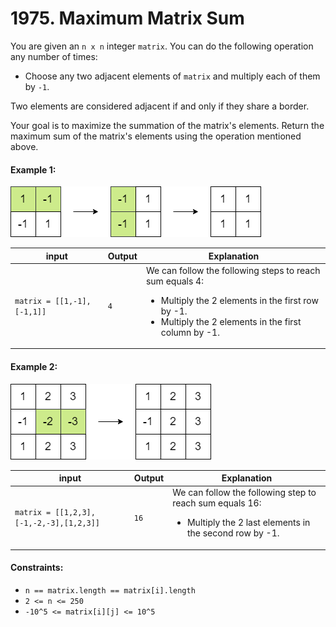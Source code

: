# 1975. Maximum Matrix Sum

You are given an `n x n` integer `matrix`. You can do the following operation any number of times:

- Choose any two adjacent elements of `matrix` and multiply each of them by `-1`.

Two elements are considered adjacent if and only if they share a border.

Your goal is to maximize the summation of the matrix's elements. Return the maximum sum of the matrix's elements using the operation mentioned above.

#### Example 1:

![Example 1](assets/image.png)

| input                      | Output | Explanation                                                                                                                                                                          |
|----------------------------|--------|--------------------------------------------------------------------------------------------------------------------------------------------------------------------------------------|
| `matrix = [[1,-1],[-1,1]]` | `4`    | We can follow the following steps to reach sum equals 4:<ul><li>Multiply the 2 elements in the first row by -1.</li><li>Multiply the 2 elements in the first column by -1.</li></ul> |

#### Example 2:

![Example 2](assets/image-1.png)

| input                                   | Output | Explanation                                                                                                                     |
|-----------------------------------------|--------|---------------------------------------------------------------------------------------------------------------------------------|
| `matrix = [[1,2,3],[-1,-2,-3],[1,2,3]]` | `16`   | We can follow the following step to reach sum equals 16:<ul><li>Multiply the 2 last elements in the second row by -1.</li></ul> |

#### Constraints:

- `n == matrix.length == matrix[i].length`
- `2 <= n <= 250`
- `-10^5 <= matrix[i][j] <= 10^5`